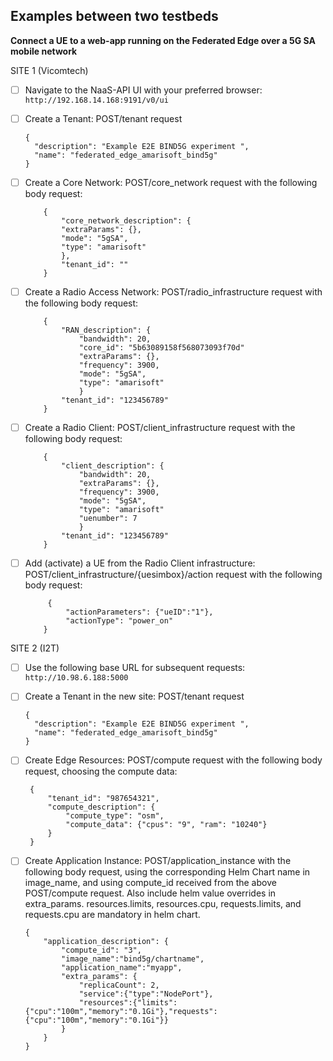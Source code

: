 ﻿## Examples between two testbeds

**Connect a UE to a web-app running on the Federated Edge over a 5G SA mobile network**

 SITE 1 (Vicomtech)
 
 - [ ] Navigate to the NaaS-API UI with your preferred browser:
	 `http://192.168.14.168:9191/v0/ui`
 - [ ] Create a Tenant: POST/tenant request
	```
	{
	  "description": "Example E2E BIND5G experiment ",
	  "name": "federated_edge_amarisoft_bind5g"
	}
	```
 - [ ] Create  a Core Network: POST/core_network request with the following body request:
	```
		{
			"core_network_description": {
			"extraParams": {},
			"mode": "5gSA",
			"type": "amarisoft"
			},
			"tenant_id": ""
		}
	```

 - [ ] Create a Radio Access Network: POST/radio_infrastructure request with the following body request:
	```
		{
			"RAN_description": { 
				"bandwidth": 20,
				"core_id": "5b63089158f568073093f70d"
				"extraParams": {},
				"frequency": 3900,
				"mode": "5gSA",
				"type": "amarisoft"
				}
			"tenant_id": "123456789"
		}
	```

 - [ ] Create a Radio Client: POST/client_infrastructure request with the following body request:
	```
		{
			"client_description": { 
				"bandwidth": 20,
				"extraParams": {},
				"frequency": 3900,
				"mode": "5gSA",
				"type": "amarisoft"
				"uenumber": 7
				}
			"tenant_id": "123456789"
		}
	```

 - [ ] Add (activate) a UE from the Radio Client infrastructure: POST/client_infrastructure/{uesimbox}/action request with the following body request:
	```
		 {
			 "actionParameters": {"ueID":"1"},
			 "actionType": "power_on"
		}
   ```
 
 SITE 2 (I2T)
 
 - [ ] Use the following base URL for subsequent requests:
	 `http://10.98.6.188:5000`

 - [ ] Create a Tenant in the new site: POST/tenant request
	```
	{
	  "description": "Example E2E BIND5G experiment ",
	  "name": "federated_edge_amarisoft_bind5g"
	}
	```

 - [ ] Create Edge Resources: POST/compute request with the following body request, choosing the compute data:
   ```
	{
		"tenant_id": "987654321",
		"compute_description": {
			"compute_type": "osm",
			"compute_data": {"cpus": "9", "ram": "10240"}
		}
	}
   ```

 - [ ] Create Application Instance: POST/application_instance with the following body request, using the corresponding Helm Chart name in image_name, and using compute_id received from the above POST/compute request. Also include helm value overrides in extra_params. resources.limits, resources.cpu, requests.limits, and requests.cpu are mandatory in helm chart.
    ```
   	{
		"application_description": {
			"compute_id": "3",
			"image_name":"bind5g/chartname",
			"application_name":"myapp",
			"extra_params": {
				"replicaCount": 2,
				"service":{"type":"NodePort"},
				"resources":{"limits":{"cpu":"100m","memory":"0.1Gi"},"requests":{"cpu":"100m","memory":"0.1Gi"}}
			}
		}
	}
   ```
